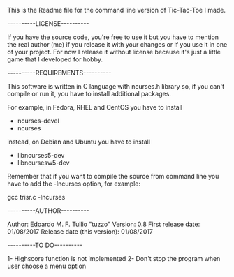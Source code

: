 This is the Readme file for the command line version of Tic-Tac-Toe I made.

----------LICENSE----------

If you have the source code, you're free to use it but you have to mention the real author (me) if you release it with your changes or if you use it in one of your project. For now I release it without license because it's just a little game that I developed for hobby. 

----------REQUIREMENTS----------

This software is written in C language with ncurses.h library so, if you can't compile or run it, you have to install additional packages.

For example, in Fedora, RHEL and CentOS you have to install
 - ncurses-devel
 - ncurses

instead, on Debian and Ubuntu you have to install
 - libncurses5-dev 
 - libncursesw5-dev

Remember that if you want to compile the source from command line you have to add the -lncurses option, for example:

gcc trisr.c -lncurses

----------AUTHOR----------

Author: Edoardo M. F. Tullio "tuzzo"
Version: 0.8
First release date: 01/08/2017
Release date (this version): 01/08/2017

----------TO DO----------

1- Highscore function is not implemented
2- Don't stop the program when user choose a menu option
